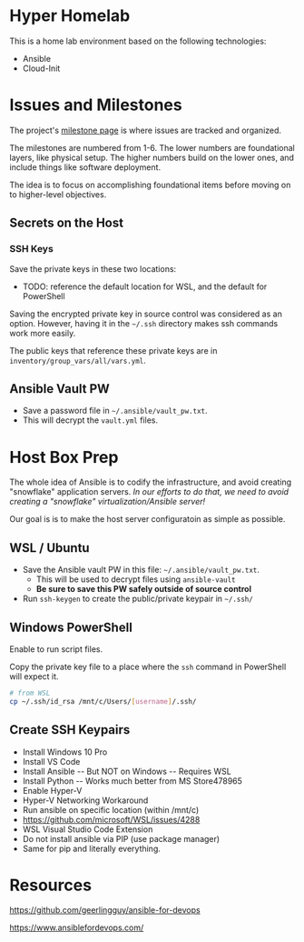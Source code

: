 # Hyper Homelab
This is a home lab environment based on the following technologies:
- Ansible
- Cloud-Init

# Issues and Milestones
The project's [milestone page](https://github.com/VincentSaelzler/hyper-homelab/milestones?direction=asc&sort=title&state=open) is where issues are tracked and organized.

The milestones are numbered from 1-6. The lower numbers are foundational layers, like physical setup. The higher numbers build on the lower ones, and include things like software deployment.

The idea is to focus on accomplishing foundational items before moving on to higher-level objectives.

## Secrets on the Host
### SSH Keys
Save the private keys in these two locations:
- TODO: reference the default location for WSL, and the default for PowerShell

Saving the encrypted private key in source control was considered as an option. However, having it in the `~/.ssh` directory makes ssh commands work more easily.

The public keys that reference these private keys are in `inventory/group_vars/all/vars.yml`.

## Ansible Vault PW
- Save a password file in `~/.ansible/vault_pw.txt`.
- This will decrypt the `vault.yml` files.

# Host Box Prep
The whole idea of Ansible is to codify the infrastructure, and avoid creating "snowflake" application servers. *In our efforts to do that, we need to avoid creating a "snowflake" virtualization/Ansible server!*

Our goal is is to make the host server configuratoin as simple as possible.

## WSL / Ubuntu
- Save the Ansible vault PW in this file: `~/.ansible/vault_pw.txt`.
  - This will be used to decrypt files using `ansible-vault`
  - **Be sure to save this PW safely outside of source control**
- Run `ssh-keygen` to create the public/private keypair in `~/.ssh/`

## Windows PowerShell
Enable to run script files.

Copy the private key file to a place where the `ssh` command in PowerShell will expect it.
```sh
# from WSL
cp ~/.ssh/id_rsa /mnt/c/Users/[username]/.ssh/
```
## Create SSH Keypairs

- Install Windows 10 Pro
- Install VS Code
- Install Ansible
-- But NOT on Windows
-- Requires WSL
- Install Python
-- Works much better from MS Store478965
- Enable Hyper-V
- Hyper-V Networking Workaround
- Run ansible on specific location (within /mnt/c)
- https://github.com/microsoft/WSL/issues/4288
- WSL Visual Studio Code Extension
- Do not install ansible via PIP (use package manager)
- Same for pip and literally everything.


# Resources
https://github.com/geerlingguy/ansible-for-devops

https://www.ansiblefordevops.com/
